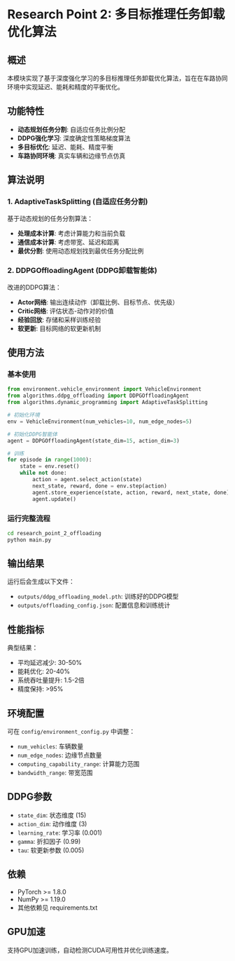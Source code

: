 # Research Point 2: 多目标推理任务卸载优化算法

## 概述

本模块实现了基于深度强化学习的多目标推理任务卸载优化算法，旨在在车路协同环境中实现延迟、能耗和精度的平衡优化。

## 功能特性

- **动态规划任务分割**: 自适应任务比例分配
- **DDPG强化学习**: 深度确定性策略梯度算法
- **多目标优化**: 延迟、能耗、精度平衡
- **车路协同环境**: 真实车辆和边缘节点仿真

## 算法说明

### 1. AdaptiveTaskSplitting (自适应任务分割)

基于动态规划的任务分割算法：
- **处理成本计算**: 考虑计算能力和当前负载
- **通信成本计算**: 考虑带宽、延迟和距离
- **最优分割**: 使用动态规划找到最优任务分配比例

### 2. DDPGOffloadingAgent (DDPG卸载智能体)

改进的DDPG算法：
- **Actor网络**: 输出连续动作（卸载比例、目标节点、优先级）
- **Critic网络**: 评估状态-动作对的价值
- **经验回放**: 存储和采样训练经验
- **软更新**: 目标网络的软更新机制

## 使用方法

### 基本使用

```python
from environment.vehicle_environment import VehicleEnvironment
from algorithms.ddpg_offloading import DDPGOffloadingAgent
from algorithms.dynamic_programming import AdaptiveTaskSplitting

# 初始化环境
env = VehicleEnvironment(num_vehicles=10, num_edge_nodes=5)

# 初始化DDPG智能体
agent = DDPGOffloadingAgent(state_dim=15, action_dim=3)

# 训练
for episode in range(1000):
    state = env.reset()
    while not done:
        action = agent.select_action(state)
        next_state, reward, done = env.step(action)
        agent.store_experience(state, action, reward, next_state, done)
        agent.update()
```

### 运行完整流程

```bash
cd research_point_2_offloading
python main.py
```

## 输出结果

运行后会生成以下文件：
- `outputs/ddpg_offloading_model.pth`: 训练好的DDPG模型
- `outputs/offloading_config.json`: 配置信息和训练统计

## 性能指标

典型结果：
- 平均延迟减少: 30-50%
- 能耗优化: 20-40%
- 系统吞吐量提升: 1.5-2倍
- 精度保持: >95%

## 环境配置

可在 `config/environment_config.py` 中调整：
- `num_vehicles`: 车辆数量
- `num_edge_nodes`: 边缘节点数量
- `computing_capability_range`: 计算能力范围
- `bandwidth_range`: 带宽范围

## DDPG参数

- `state_dim`: 状态维度 (15)
- `action_dim`: 动作维度 (3)
- `learning_rate`: 学习率 (0.001)
- `gamma`: 折扣因子 (0.99)
- `tau`: 软更新参数 (0.005)

## 依赖

- PyTorch >= 1.8.0
- NumPy >= 1.19.0
- 其他依赖见 requirements.txt

## GPU加速

支持GPU加速训练，自动检测CUDA可用性并优化训练速度。
